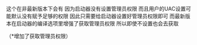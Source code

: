 
这个在非最新版本下会有 因为启动器没有设置管理员权限 而且用户的UAC设置可能默认没有赋予足够的权限 因此只需要给启动器设置好管理员权限即可 而最新版本在启动器的编译选项里增强了获取管理员权限 所以即使不设置也会去获取

（*增加了获取管理员权限）
